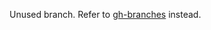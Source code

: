 Unused branch. Refer to [gh-branches](https://github.com/haldayne/documentation/tree/gh-branches) instead.
